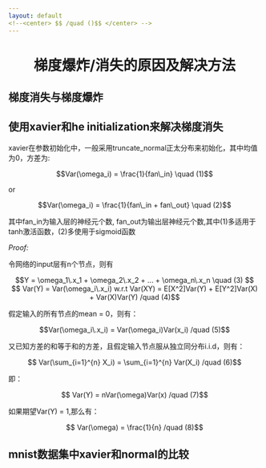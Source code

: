 ```yaml
---
layout: default
<!--<center> $$ /quad ()$$ </center> -->
---
```


# <center> 梯度爆炸/消失的原因及解决方法 </center>

## 梯度消失与梯度爆炸

## 使用xavier和he initialization来解决梯度消失

xavier在参数初始化中，一般采用truncate_normal正太分布来初始化，其中均值为0，方差为:

<center> $$Var(\omega_i) = \frac{1}{fan\_in} \quad (1)$$  </center>

or

<center> $$Var(\omega_i) = \frac{1}{fan\_in + fan\_out} \quad (2)$$  </center>

其中fan_in为输入层的神经元个数, fan_out为输出层神经元个数,其中(1)多适用于tanh激活函数，(2)多使用于sigmoid函数

*Proof:*

令网络的input层有n个节点，则有

<center>  $$Y = \omega_1\.x_1 + \omega_2\.x_2 + ... + \omega_n\.x_n \quad (3) $$</center>

<center> $$ Var(Y) = Var(\omega_i\.x_i) w.r.t Var(XY) = E[X^2]Var(Y) + E[Y^2]Var(X) + Var(X)Var(Y)  /quad (4)$$ </center>

假定输入的所有节点的mean = 0，则有：

<center> $$Var(\omega_i\.x_i) = Var(\omega_i)Var(x_i) /quad (5)$$ </center>

又已知方差的和等于和的方差，且假定输入节点服从独立同分布i.i.d，则有：

<center> $$ Var(\sum_{i=1}^{n} X_i) = \sum_{i=1}^{n} Var(X_i) /quad (6)$$ </center>

即：

<center> $$ Var(Y) = nVar(\omega)Var(x) /quad (7)$$ </center>

如果期望Var(Y) = 1,那么有：

<center> $$ Var(\omega) = \frac{1}{n} /quad (8)$$ </center>





## mnist数据集中xavier和normal的比较
